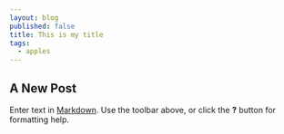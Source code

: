 ```yaml
---
layout: blog
published: false
title: This is my title
tags:
  - apples
---
```

## A New Post

Enter text in [Markdown](http://daringfireball.net/projects/markdown/). Use the toolbar above, or click the **?** button for formatting help.
